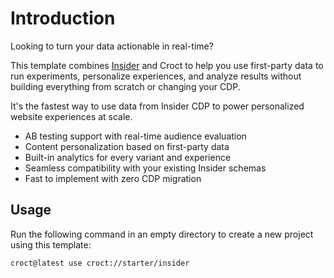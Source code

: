 # Introduction

Looking to turn your data actionable in real-time?

This template combines [Insider](https://useinsider.com/?utm_source=croct) and Croct to help you use first-party data to
run experiments, personalize experiences, and analyze results without building everything from scratch or changing your
CDP.

It's the fastest way to use data from Insider CDP to power personalized website experiences at scale.

* AB testing support with real-time audience evaluation
* Content personalization based on first-party data
* Built-in analytics for every variant and experience
* Seamless compatibility with your existing Insider schemas
* Fast to implement with zero CDP migration

## Usage

Run the following command in an empty directory to create a new project using this template:

```croct-cmd
croct@latest use croct://starter/insider
```
